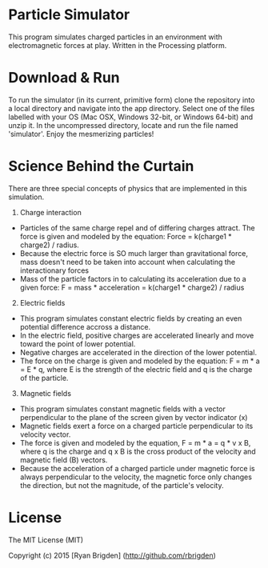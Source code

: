 # Particle Simulator
This program simulates charged particles in an environment with electromagnetic forces at play. 
Written in the Processing platform. 

# Download & Run
To run the simulator (in its current, primitive form) clone the repository into a local directory and navigate
into the app directory. Select one of the files labelled with your OS (Mac OSX, Windows 32-bit, or Windows 64-bit)
and unzip it. In the uncompressed directory, locate and run the file named 'simulator'. Enjoy the mesmerizing particles!

# Science Behind the Curtain

There are three special concepts of physics that are implemented in this simulation. 
    
1) Charge interaction
- Particles of the same charge repel and of differing charges attract. The force is given and
modeled by the equation: Force = k(charge1 * charge2) / radius.
- Because the electric force is SO much larger than gravitational force, mass doesn't need to be taken into account
        when calculating the interactionary forces
- Mass of the particle factors in to calculating its acceleration due to a given force: F = mass * acceleration = k(charge1 * charge2) / radius

2) Electric fields
- This program simulates constant electric fields by creating an even potential difference accross a distance. 
- In the electric field, positive charges are accelerated linearly and move toward the point of lower potential.
- Negative charges are accelerated in the direction of the lower potential.
- The force on the charge is given and modeled by the equation: F = m * a = E * q, where E is the strength of the electric field and q is the charge of the particle.
    
3) Magnetic fields
- This program simulates constant magnetic fields with a vector perpendicular to the plane of the screen given by vector indicator (x)
- Magnetic fields exert a force on a charged particle perpendicular to its velocity vector.
- The force is given and modeled by the equation, F = m * a = q * v x B, where q is the charge and q x B is the cross product of the velocity and magnetic field (B) vectors.
- Because the acceleration of a charged particle under magnetic force is always perpendicular to the velocity, the magnetic force only changes the direction, 
        but not the magnitude, of the particle's velocity.

# License
The MIT License (MIT)
 
Copyright (c) 2015 [Ryan Brigden] (http://github.com/rbrigden)


